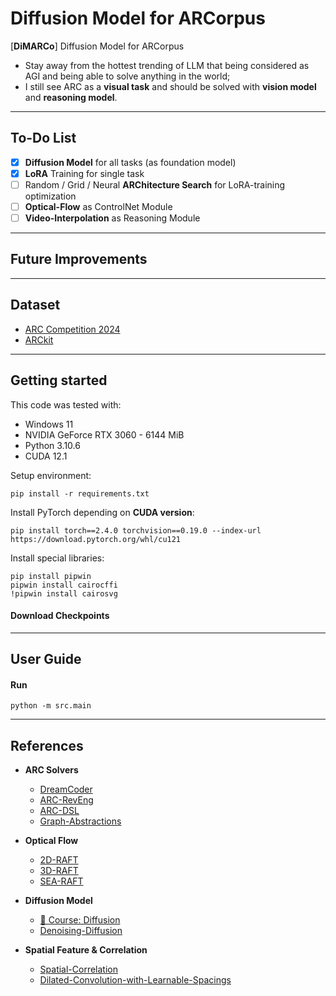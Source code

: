 # Diffusion Model for ARCorpus

[**DiMARCo**] Diffusion Model for ARCorpus

- Stay away from the hottest trending of LLM that being considered as AGI and being able to solve anything in the world;
- I still see ARC as a **visual task** and should be solved with **vision model** and **reasoning model**.

--------------------------
## To-Do List

- [x] **Diffusion Model** for all tasks (as foundation model)
- [x] **LoRA** Training for single task
- [ ] Random / Grid / Neural **ARChitecture Search** for LoRA-training optimization
- [ ] **Optical-Flow** as ControlNet Module
- [ ] **Video-Interpolation** as Reasoning Module

--------------------------
## Future Improvements

--------------------------
## Dataset
- [ARC Competition 2024](https://www.kaggle.com/competitions/arc-prize-2024/data)
- [ARCkit](https://github.com/mxbi/arckit/tree/main/arckit/data)

--------------------------
## Getting started
This code was tested with:

* Windows 11
* NVIDIA GeForce RTX 3060 - 6144 MiB
* Python 3.10.6
* CUDA 12.1

Setup environment:
```shell
pip install -r requirements.txt
```

Install PyTorch depending on **CUDA version**:
```shell
pip install torch==2.4.0 torchvision==0.19.0 --index-url https://download.pytorch.org/whl/cu121
```

Install special libraries:
```shell
pip install pipwin
pipwin install cairocffi
!pipwin install cairosvg
```

#### Download **Checkpoints**

--------------------------
## User Guide

#### Run
```shell
python -m src.main
```

--------------------------
## References

- **ARC Solvers**
    - [DreamCoder](https://github.com/mxbi/dreamcoder-arc)
    - [ARC-RevEng](https://github.com/michaelhodel/re-arc)
    - [ARC-DSL](https://github.com/michaelhodel/arc-dsl)
    - [Graph-Abstractions](https://github.com/khalil-research/ARGA-AAAI23)

- **Optical Flow**
    - [2D-RAFT](https://github.com/princeton-vl/RAFT)
    - [3D-RAFT](https://github.com/princeton-vl/RAFT-3D)
    - [SEA-RAFT](https://github.com/princeton-vl/SEA-RAFT)

- **Diffusion Model**
    - [🤗 Course: Diffusion](https://huggingface.co/learn/diffusion-course)
    - [Denoising-Diffusion](https://github.com/lucidrains/denoising-diffusion-pytorch)

- **Spatial Feature & Correlation**
    - [Spatial-Correlation](https://github.com/ClementPinard/Pytorch-Correlation-extension)
    - [Dilated-Convolution-with-Learnable-Spacings](https://github.com/K-H-Ismail/Dilated-Convolution-with-Learnable-Spacings-PyTorch)